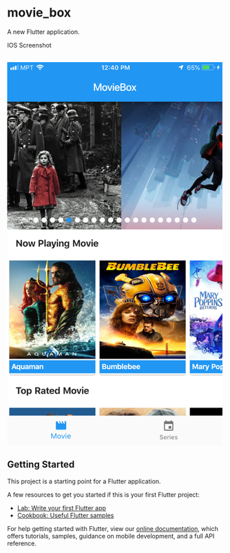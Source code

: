 # movie_box

A new Flutter application.


IOS Screenshot

 <br>
  <img width = "500" src="https://github.com/HeinXtet/MovieBox-Flutter-/blob/master/iamges/ios_one.PNG?raw=true"/>
 </br>



## Getting Started


This project is a starting point for a Flutter application.

A few resources to get you started if this is your first Flutter project:

- [Lab: Write your first Flutter app](https://flutter.io/docs/get-started/codelab)
- [Cookbook: Useful Flutter samples](https://flutter.io/docs/cookbook)

For help getting started with Flutter, view our 
[online documentation](https://flutter.io/docs), which offers tutorials, 
samples, guidance on mobile development, and a full API reference.
